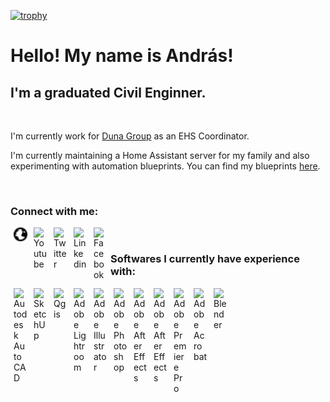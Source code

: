 [![trophy](https://github-profile-trophy.vercel.app/?username=Netesfiu&theme=onedark&column=4&margin-w=15&margin-h=15&no-bg=true&no-frame=true&rank=-C,UNKNOWN)](https://github.com/ryo-ma/github-profile-trophy)


# Hello! My name is András!

## I'm a graduated Civil Enginner.
<br />

I'm currently work for [Duna Group](https://www.dunaaszfalt.hu) as an EHS Coordinator.

I'm currently maintaining a Home Assistant server for my family and also experimenting with automation blueprints. You can find my blueprints [here](https://github.com/Netesfiu/Netesfiu-blueprints-HA).

<br />


### Connect with me:
<a href="">
<img id="icon" align="left" hspace="5rem" alt="Website is under construction" width="22px" src="https://raw.githubusercontent.com/iconic/open-iconic/master/svg/globe.svg"/></a>&nbsp;&nbsp;&nbsp;&nbsp;

<a href="https://www.youtube.com/channel/UCoiAO8DLWewc7oI0aXCGrhw">
<img id="icon" align="left" hspace="5rem" alt="Youtube" width="22px" src="https://simpleicons.org/icons/youtube.svg"/></a>&nbsp;&nbsp;&nbsp;&nbsp;

<a href="https://twitter.com/FarkasA79966108">
<img id="icon" align="left" hspace="5rem" alt="Twitter" width="22px" src="https://simpleicons.org/icons/twitter.svg"/></a>&nbsp;&nbsp;&nbsp;&nbsp;

<a href="https://www.linkedin.com/in/netesfiu/">
<img id="icon" align="left" hspace="5rem" alt="Linkedin" width="22px" src="https://simpleicons.org/icons/linkedin.svg"></a>&nbsp;&nbsp;&nbsp;&nbsp;

<a href="https://www.facebook.com/netesfiu/">
<img id="icon" align="left" hspace="5rem" alt="Facebook" width="22px" src="https://simpleicons.org/icons/facebook.svg"/></a>&nbsp;&nbsp;&nbsp;&nbsp;

<br />

### Softwares I currently have experience with:

<img align="left" hspace="5rem" alt="Autodesk AutoCAD" width="22px" src="https://simpleicons.org/icons/autodesk.svg"/>
<img align="left" hspace="5rem" alt="SketchUp" width="22px" src="https://simpleicons.org/icons/sketchup.svg"/>
<img align="left" hspace="5rem" alt="Qgis" width="22px" src="https://simpleicons.org/icons/qgis.svg"/>
<img align="left" hspace="5rem" alt="Adobe Lightroom" width="22px" src="https://simpleicons.org/icons/adobelightroom.svg"/>
<img align="left" hspace="5rem" alt="Adobe Illustrator" width="22px" src="https://simpleicons.org/icons/adobeillustrator.svg"/>
<img align="left" hspace="5rem" alt="Adobe Photoshop" width="22px" src="https://simpleicons.org/icons/adobephotoshop.svg"/>
<img align="left" hspace="5rem" alt="Adobe After Effects" width="22px" src="https://simpleicons.org/icons/adobeaftereffects.svg"/>
<img align="left" hspace="5rem" alt="Adobe After Effects" width="22px" src="https://simpleicons.org/icons/adobeaftereffects.svg"/>
<img align="left" hspace="5rem" alt="Adobe Premiere Pro" width="22px" src="https://simpleicons.org/icons/adobepremierepro.svg"/>
<img align="left" hspace="5rem" alt="Adobe Acrobat" width="22px" src="https://simpleicons.org/icons/adobeacrobatreader.svg"/>
<img align="left" hspace="5rem" alt="Blender" width="22px" src="https://simpleicons.org/icons/blender.svg"/>
